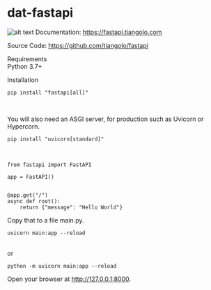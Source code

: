 # dat-fastapi
![alt text](https://fastapi.tiangolo.com/img/logo-margin/logo-teal.png)
Documentation: https://fastapi.tiangolo.com

Source Code: https://github.com/tiangolo/fastapi

Requirements\
Python 3.7+

Installation

    pip install "fastapi[all]" 

<br />

You will also need an ASGI server, for production such as Uvicorn or Hypercorn.

    pip install "uvicorn[standard]" 

<br />
    
    from fastapi import FastAPI

    app = FastAPI()


    @app.get("/")
    async def root():
        return {"message": "Hello World"}

Copy that to a file main.py.

    uvicorn main:app --reload
<br />
or

    python -m uvicorn main:app --reload


Open your browser at http://127.0.0.1:8000.

